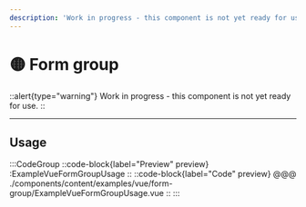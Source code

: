 ```yaml
---
description: 'Work in progress - this component is not yet ready for use.'
---
```


# 🟡 Form group

::alert{type="warning"}
Work in progress - this component is not yet ready for use.
::

---

## Usage

:::CodeGroup
  ::code-block{label="Preview" preview}
    :ExampleVueFormGroupUsage
  ::
  ::code-block{label="Code" preview}
@@@ ./components/content/examples/vue/form-group/ExampleVueFormGroupUsage.vue
  ::
:::
